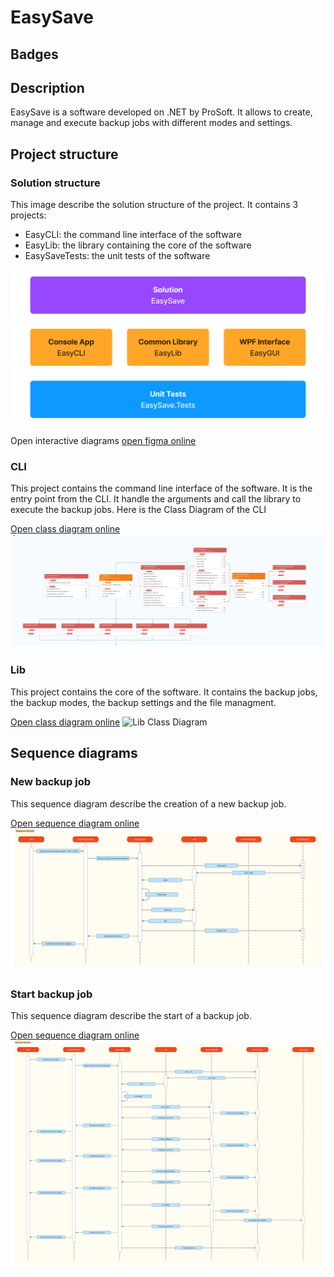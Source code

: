 # EasySave

## Badges

## Description

EasySave is a software developed on .NET by ProSoft. It allows to create, manage and
execute backup jobs with different modes and settings.

## Project structure

### Solution structure
This image describe the solution structure of the project. It contains 3 projects:
- EasyCLI: the command line interface of the software
- EasyLib: the library containing the core of the software
- EasySaveTests: the unit tests of the software

![Project structure](./assets/project-structure.png)

Open interactive diagrams [open figma online](https://www.figma.com/file/69B3eZT084VoueoZVX9qXm/ProgSystem?type=whiteboard&node-id=0%3A1&t=XkVQ1kuQdN3ifJBx-1)

### CLI
This project contains the command line interface of the software. It is the entry point from the CLI.
It handle the arguments and call the library to execute the backup jobs.
Here is the Class Diagram of the CLI

[Open class diagram online](https://www.figma.com/file/69B3eZT084VoueoZVX9qXm/ProgSystem?type=whiteboard&node-id=1-2743&t=XkVQ1kuQdN3ifJBx-4)
![CLI Class Diagram](./assets/ProgSystemCLI.png)


### Lib
This project contains the core of the software. It contains the backup jobs, the backup modes, the backup settings and the file managment.

[Open class diagram online](https://www.figma.com/file/69B3eZT084VoueoZVX9qXm/ProgSystem?type=whiteboard&node-id=1-5137&t=XkVQ1kuQdN3ifJBx-4)
![Lib Class Diagram](./assets/ProgSystemLib.png)

## Sequence diagrams

### New backup job
This sequence diagram describe the creation of a new backup job.

[Open sequence diagram online](https://www.figma.com/file/69B3eZT084VoueoZVX9qXm/ProgSystem?type=whiteboard&node-id=5-5174&t=XkVQ1kuQdN3ifJBx-4)
![New backup job sequence diagram](./assets/ProgSystemNew.png)

### Start backup job
This sequence diagram describe the start of a backup job.

[Open sequence diagram online](https://www.figma.com/file/69B3eZT084VoueoZVX9qXm/ProgSystem?type=whiteboard&node-id=5-5323&t=XkVQ1kuQdN3ifJBx-4)
![New backup job sequence diagram](./assets/ProgSystemStart.png)
